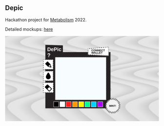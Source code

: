 ## Depic

Hackathon project for [Metabolism](https://zora.ethglobal.com/) 2022.

Detailed mockups: [here](interface/README.md)

![IMAGINING](mockups.png)